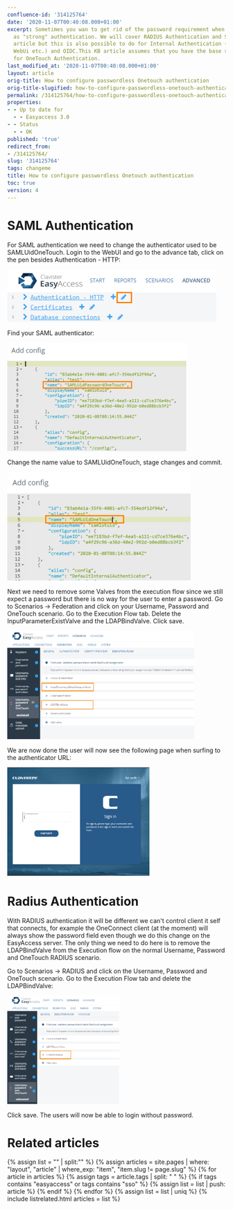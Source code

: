 ```yaml
---
confluence-id: '314125764'
date: '2020-11-07T00:40:08.000+01:00'
excerpt: Sometimes you wan to get rid of the password requirement when using Onetouch
  as "strong" authentication. We will cover RADIUS Authentication and SAML in this
  article but this is also possible to do for Internal Authentication (Selfservice,
  WebUi etc.) and OIDC.This KB article assumes that you have the base scenario setup
  for OneTouch Authentication.
last_modified_at: '2020-11-07T00:40:08.000+01:00'
layout: article
orig-title: How to configure passwordless Onetouch authentication
orig-title-slugified: how-to-configure-passwordless-onetouch-authentication
permalink: /314125764/how-to-configure-passwordless-onetouch-authentication
properties:
- - Up to date for
  - - Easyaccess 3.0
- - Status
  - - OK
published: 'true'
redirect_from:
- /314125764/
slug: '314125764'
tags: changeme
title: How to configure passwordless Onetouch authentication
toc: true
version: 4
---
```



# SAML Authentication
For SAML authentication we need to change the authenticator used to be SAMLUidOneTouch. Login to the WebUI and go to the advance tab, click on the pen besides Authentication - HTTP:

<img src="image2020-1-8_9-16-5.png" style="height: 121px;"/>

Find your SAML authenticator:

<img src="image2020-1-8_9-16-49.png" style="height: 250px;"/>

Change the name value to SAMLUidOneTouch, stage changes and commit.

<img src="image2020-1-8_9-17-53.png" style="height: 250px;"/>

Next we need to remove some Valves from the execution flow since we still expect a password but there is no way for the user to enter a password. Go to Scenarios → Federation and click on your Username, Password and OneTouch scenario. Go to the Execution Flow tab. Delete the InputParameterExistValve and the LDAPBindValve. Click save.

<img src="image2020-1-8_9-19-9.png" style="height: 250px;"/>

We are now done the user will now see the following page when surfing to the authenticator URL:

<img src="image2020-1-8_9-30-43.png" style="height: 250px;"/>


# Radius Authentication
With RADIUS authentication it will be different we can't control client it self that connects, for example the OneConnect client (at the moment) will always show the password field even though we do this change on the EasyAccess server. The only thing we need to do here is to remove the LDAPBindValve from the Execution flow on the normal Username, Password and OneTouch RADIUS scenario.

Go to Scenarios → RADIUS and click on the Username, Password and OneTouch scenario. Go to the Execution Flow tab and delete the LDAPBindValve:

<img src="image2020-1-8_9-37-48.png" style="height: 250px;"/>

Click save. The users will now be able to login without password.


# Related articles
{% assign list = "" | split:"" %}
{% assign articles = site.pages | where: "layout", "article" | where_exp: "item", "item.slug != page.slug" %}
{% for article in articles %}
{% assign tags = article.tags | split: " " %}
{% if tags contains "easyaccess" or tags contains "sso" %}
{% assign list = list | push: article %}
{% endif %}
{% endfor %}
{% assign list = list | uniq %}
{% include listrelated.html articles = list %}